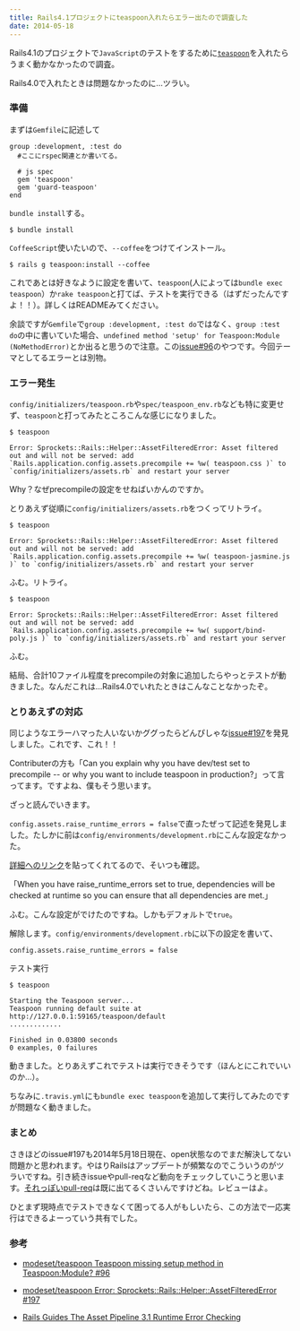 ```yaml
---
title: Rails4.1プロジェクトにteaspoon入れたらエラー出たので調査した
date: 2014-05-18
---
```


Rails4.1のプロジェクトで`JavaScript`のテストをするために[`teaspoon`](https://github.com/modeset/teaspoon)を入れたらうまく動かなかったので調査。

Rails4.0で入れたときは問題なかったのに…ツラい。

### 準備
まずは`Gemfile`に記述して

    group :development, :test do
      #ここにrspec関連とか書いてる。

      # js spec
      gem 'teaspoon'
      gem 'guard-teaspoon'
    end

`bundle install`する。

    $ bundle install

`CoffeeScript`使いたいので、`--coffee`をつけてインストール。

    $ rails g teaspoon:install --coffee

これであとは好きなように設定を書いて、`teaspoon`(人によっては`bundle exec teaspoon`）か`rake teaspoon`と打てば、テストを実行できる（はずだったんですよ！！）。詳しくはREADMEみてください。

余談ですが`Gemfile`で`group :development, :test do`ではなく、`group :test do`の中に書いていた場合、`undefined method 'setup' for Teaspoon:Module (NoMethodError)`とか出ると思うので注意。この[issue#96](https://github.com/modeset/teaspoon/issues/96)のやつです。今回テーマとしてるエラーとは別物。

### エラー発生
`config/initializers/teaspoon.rb`や`spec/teaspoon_env.rb`なども特に変更せず、`teaspoon`と打ってみたところこんな感じになりました。

    $ teaspoon

    Error: Sprockets::Rails::Helper::AssetFilteredError: Asset filtered out and will not be served: add `Rails.application.config.assets.precompile += %w( teaspoon.css )` to `config/initializers/assets.rb` and restart your server

Why？なぜprecompileの設定をせねばいかんのですか。

とりあえず従順に`config/initializers/assets.rb`をつくってリトライ。

    $ teaspoon

    Error: Sprockets::Rails::Helper::AssetFilteredError: Asset filtered out and will not be served: add `Rails.application.config.assets.precompile += %w( teaspoon-jasmine.js )` to `config/initializers/assets.rb` and restart your server

ふむ。リトライ。

    $ teaspoon

    Error: Sprockets::Rails::Helper::AssetFilteredError: Asset filtered out and will not be served: add `Rails.application.config.assets.precompile += %w( support/bind-poly.js )` to `config/initializers/assets.rb` and restart your server

ふむ。

結局、合計10ファイル程度をprecompileの対象に追加したらやっとテストが動きました。なんだこれは…Rails4.0でいれたときはこんなことなかったぞ。

### とりあえずの対応

同じようなエラーハマった人いないかググったらどんぴしゃな[issue#197](https://github.com/modeset/teaspoon/issues/197)を発見しました。これです、これ！！

Contributerの方も「Can you explain why you have dev/test set to precompile -- or why you want to include teaspoon in production?」って言ってます。ですよね、僕もそう思います。

ざっと読んでいきます。

`config.assets.raise_runtime_errors = false`で直ったぜって記述を発見しました。たしかに前は`config/environments/development.rb`にこんな設定なかった。

[詳細へのリンク](http://guides.rubyonrails.org/asset_pipeline.html#runtime-error-checking)を貼ってくれてるので、そいつも確認。

「When you have raise\_runtime\_errors set to true, dependencies will be checked at runtime so you can ensure that all dependencies are met.」

ふむ。こんな設定がでけたのですね。しかもデフォルトで`true`。

解除します。`config/environments/development.rb`に以下の設定を書いて、

    config.assets.raise_runtime_errors = false

テスト実行

    $ teaspoon

    Starting the Teaspoon server...
    Teaspoon running default suite at http://127.0.0.1:59165/teaspoon/default
    .............

    Finished in 0.03800 seconds
    0 examples, 0 failures

動きました。とりあえずこれでテストは実行できそうです（ほんとにこれでいいのか…）。

ちなみに`.travis.yml`にも`bundle exec teaspoon`を追加して実行してみたのですが問題なく動きました。

### まとめ
さきほどのissue#197も2014年5月18日現在、open状態なのでまだ解決してない問題かと思われます。やはりRailsはアップデートが頻繁なのでこういうのがツラいですね。引き続きissueやpull-reqなど動向をチェックしていこうと思います。[それっぽいpull-req](https://github.com/modeset/teaspoon/pull/206)は既に出てるくさいんですけどね。レビューはよ。

ひとまず現時点でテストできなくて困ってる人がもしいたら、この方法で一応実行はできるよーっていう共有でした。

### 参考
- [modeset/teaspoon Teaspoon missing setup method in Teaspoon:Module? #96](https://github.com/modeset/teaspoon/issues/96)

- [modeset/teaspoon Error: Sprockets::Rails::Helper::AssetFilteredError #197](https://github.com/modeset/teaspoon/issues/197)

- [Rails Guides The Asset Pipeline 3.1 Runtime Error Checking](http://guides.rubyonrails.org/asset_pipeline.html#runtime-error-checking)
